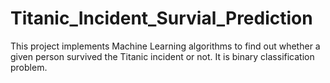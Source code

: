 # Titanic_Incident_Survial_Prediction
This project implements Machine Learning algorithms to find out whether a given person survived the Titanic incident or not. It is binary classification problem.
